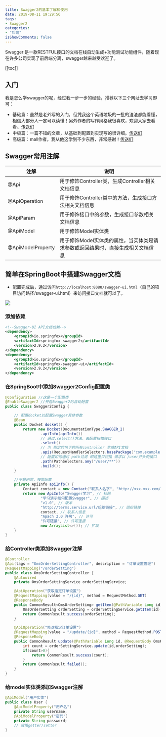 ```yaml
---
title: Swagger2的基本了解和使用
date: 2019-08-11 19:29:56
tags:
- Swagger2
categories:
- "后端"
isShowComments: false
---
```


<Boxx/>

Swagger 是一款RESTFUL接口的文档在线自动生成+功能测试功能组件，随着现在许多公司实现了前后端分离，swagger越来越受欢迎了。

<!-- more -->

[[toc]]

## 入门

我是怎么学swagger的呢，经过我一步一步的经验，推荐以下三个网址去学习即可：

- 基础篇：虽然是老外写的入门，但凭我这个英语垃圾的一批的渣渣都能看懂，相信大部分人一定可以读懂！另外作者的写作风格我很喜欢，欢迎大家去看看。[传送们](https://www.vojtechruzicka.com/documenting-spring-boot-rest-api-swagger-springfox/#gatsby-focus-wrapper)
- 中极篇：一篇不错的文章，从基础到配置到实现写的很详细。[传送们](https://blog.csdn.net/qq122516902/article/details/89417964)
- 高级篇：mall作者，我从他这学到不少东西，非常感谢！[传送们](https://mp.weixin.qq.com/s?__biz=MzU1Nzg4NjgyMw==&mid=2247483690&idx=1&sn=66019583772c03bad6896eb307409d75&scene=21#wechat_redirect)

## Swagger常用注解

| 注解 | 说明 |
| ---- | ---- |
|@Api|用于修饰Controller类，生成Controller相关文档信息|
|@ApiOperation|用于修饰Controller类中的方法，生成接口方法相关文档信息|
|@ApiParam|用于修饰接口中的参数，生成接口参数相关文档信息|
|@ApiModel|用于修饰Model实体类|
|@ApiModelProperty|用于修饰Model实体类的属性，当实体类是请求参数或返回结果时，直接生成相关文档信息|

## 简单在SpringBoot中搭建Swagger文档

- 配置完成后，通过访问`http://localhost:8080/swagger-ui.html`（自己的项目访问路径/swagger-ui.html）来访问接口文档就可以了。

![](/znote/img/backend/swagger2/swagger2.png)

### 添加依赖

```xml
<!--Swagger-UI API文档依赖-->
<dependency>
    <groupId>io.springfox</groupId>
    <artifactId>springfox-swagger2</artifactId>
    <version>2.9.2</version>
</dependency>
<dependency>
    <groupId>io.springfox</groupId>
    <artifactId>springfox-swagger-ui</artifactId>
    <version>2.9.2</version>
</dependency>
```

### 在SpringBoot中添加Swagger2Config配置类

```java
@Configuration //这是一个配置类
@EnableSwagger2 //开启Swagger2的自动配置
public class Swagger2Config {

    // 配置docket以配置Swagger具体参数
    @Bean
    public Docket docket() {
        return new Docket(DocumentationType.SWAGGER_2)
                .apiInfo(apiInfo())
                // 通过.select()方法，去配置扫描接口
                .select()
                // 为 指定的包下的所有controller 生成API文档
                .apis(RequestHandlerSelectors.basePackage("com.example.swaggerexample.controller"))
                // 配置如何通过 path过滤 即这里只扫描 请求以 /user开头的接口
                .path(PathSelectors.any("/user/**"))
                .build();
    }
    
    //不是刚需，按需配置
    private ApiInfo apiInfo() {
        Contact contact = new Contact("联系人名字", "http://xxx.xxx.com/联系人访问链接", "联系人邮箱");
        return new ApiInfo("Swagger学习", // 标题
                "学习演示如何配置Swagger", // 描述
                "v1.0", // 版本
                "http://terms.service.url/组织链接", // 组织链接
                contact, // 联系人信息
                "Apach 2.0 许可", // 许可
                "许可链接", // 许可连接
                new ArrayList<>()); // 扩展
    }
}
```

### 给Controller类添加Swagger注解

```java
@Controller
@Api(tags = "OmsOrderSettingController", description = "订单设置管理")
@RequestMapping("/orderSetting")
public class OmsOrderSettingController {
    @Autowired
    private OmsOrderSettingService orderSettingService;

    @ApiOperation("获取指定订单设置")
    @RequestMapping(value = "/{id}", method = RequestMethod.GET)
    @ResponseBody
    public CommonResult<OmsOrderSetting> getItem(@PathVariable Long id) {
        OmsOrderSetting orderSetting = orderSettingService.getItem(id);
        return CommonResult.success(orderSetting);
    }

    @ApiOperation("修改指定订单设置")
    @RequestMapping(value = "/update/{id}", method = RequestMethod.POST)
    @ResponseBody
    public CommonResult update(@PathVariable Long id, @RequestBody OmsOrderSetting orderSetting) {
        int count = orderSettingService.update(id,orderSetting);
        if(count>0){
            return CommonResult.success(count);
        }
        return CommonResult.failed();
    }
}
```

### 给model实体类添加Swagger注解

```java
@ApiModel("用户实体")
public class User {
    @ApiModelProperty("用户名")
    private String username;
    @ApiModelProperty("密码")
    private String password;
	// 省略getter/setter
}
```

